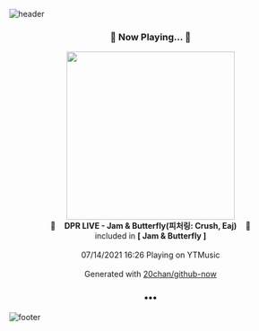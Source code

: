![header](https://capsule-render.vercel.app/api?type=wave&height=170&section=header&text=Hi.%20I'm%20SHIFT&fontColor=090707&fontAlignX=45&fontAlignY=65&fontSize=100)

<h3 align="center">🎵 Now Playing... 🎵</h3>
<p align="center">
  <a href="https://music.youtube.com/watch?v=Ler_Zl49UjQ">
    <img width="300" src="https://lh3.googleusercontent.com/d1HvIpN1_ezCCaPyF3a9lNXziugiVj_Ow_s5QdhyEhcwUWZIfiU9RANmHJ4zE0kLGPcaqKKhSxsjHwIE">
  </a>
  <br>
  🎵&nbsp&nbsp&nbsp <b>DPR LIVE - Jam & Butterfly(피처링: Crush, Eaj)</b> &nbsp&nbsp&nbsp🎵
  <br>
  included in <b>[ Jam & Butterfly ]</b>
  
  <br />
  <br />
  07/14/2021 16:26 Playing on YTMusic
  <br />
  <br />
  Generated with <a href="https://github.com/20chan/github-now">20chan/github-now</a>
</p>

<h3 align="center">•••</h3>

![footer](https://capsule-render.vercel.app/api?type=wave&height=150&section=footer)
